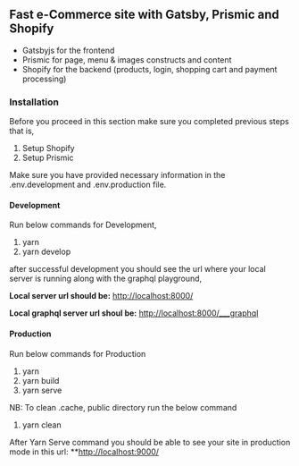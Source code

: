 ## Fast e-Commerce site with Gatsby, Prismic and Shopify

- Gatsbyjs for the frontend
- Prismic for page, menu & images constructs and content
- Shopify for the backend (products, login, shopping cart and payment processing)

### Installation

Before you proceed in this section make sure you completed previous steps that is,

1. Setup Shopify
2. Setup Prismic

Make sure you have provided necessary information in the .env.development and .env.production file.

#### Development

Run below commands for Development,

1. yarn
2. yarn develop

after successful development you should see the url where your local server is running along with the graphql playground,

**Local server url should be:** [http://localhost:8000/](http://localhost:8000/)

**Local graphql server url shoul be:** [http://localhost:8000/\_\_\_graphql](http://localhost:8000/___graphql)

####

#### Production

Run below commands for Production

1. yarn
2. yarn build
3. yarn serve

NB: To clean .cache, public directory run the below command

1. yarn clean

After Yarn Serve command you should be able to see your site in production mode in this url: \*\*[http://localhost:9000/](http://localhost:8000/)
